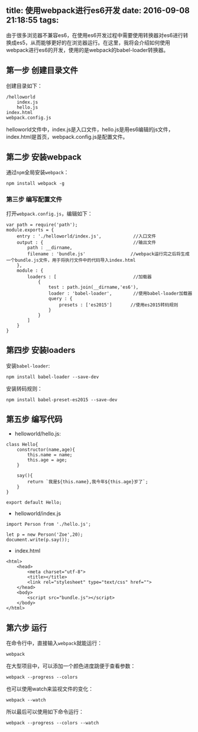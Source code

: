 title: 使用webpack进行es6开发
date: 2016-09-08 21:18:55
tags:
---
由于很多浏览器不兼容es6，在使用es6开发过程中需要使用转换器对es6进行转换成es5，从而能够更好的在浏览器运行。在这里，我将会介绍如何使用webpack进行es6的开发，使用的是webpack的babel-loader转换器。

## 第一步 创建目录文件

创建目录如下：
```
/helloworld
    index.js
    hello.js
index.html
webpack.config.js
```
helloworld文件中，index.js是入口文件，hello.js是用es6编辑的js文件，index.html是首页，webpack.config.js是配置文件。

## 第二步 安装webpack

通过`npm`全局安装`webpack`：
```
npm install webpack -g
```

### 第三步 编写配置文件

打开`webpack.config.js`，编辑如下：
```
var path = require('path');
module.exports = {
    entry : './helloworld/index.js',            //入口文件
    output : {                                  //输出文件
        path : __dirname,
        filename : 'bundle.js'                 //webpack运行完之后将生成一个bundle.js文件，用于将执行文件中的代码导入index.html
    },
    module : {
        loaders : [                             //加载器
            {
                test : path.join(__dirname,'es6'),
                loader : 'babel-loader',        //使用babel-loader加载器
                query : {
                    presets : ['es2015']       //使用es2015转码规则
                }
            }
        ]
    }
}
```

## 第四步 安装loaders

安装`babel-loader`:
```
npm install babel-loader --save-dev
```

安装转码规则：
```
npm install babel-preset-es2015 --save-dev
```

## 第五步 编写代码

* helloworld/hello.js: 

```
class Hello{
    constructor(name,age){
        this.name = name;
        this.age = age;
    }

    say(){
        return `我是${this.name},我今年${this.age}岁了`;
    }
}

export default Hello;
```

* helloworld/index.js

```
import Person from './hello.js';

let p = new Person('Zoe',20);
document.write(p.say());
```

* index.html

```
<html>
    <head>
        <meta charset="utf-8">
        <title></title>
        <link rel="stylesheet" type="text/css" href="">
    </head>
    <body>
        <script src="bundle.js"></script>
    </body>
</html>   
```

## 第六步 运行

在命令行中，直接输入`webpack`就能运行：
```
webpack
```

在大型项目中，可以添加一个颜色进度跳便于查看参数：
```
webpack --progress --colors
```

也可以使用watch来监视文件的变化：
```
webpack --watch
```

所以最后可以使用如下命令运行：
```
webpack --progress --colors --watch
```